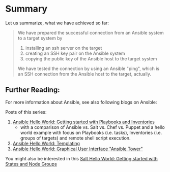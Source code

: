 # Summary

Let us summarize, what we have achieved so far:
> We have prepared the successful connection from an Ansible system to a target system by
> 1. installing an ssh server on the target
> 2. creating an SSH key pair on the Ansible system
> 3. copying the public key of the Ansible host to the target system
>
> We have tested the connection by using an Ansible "ping", which is an SSH connection from the Ansible host to the target, actually.

## Further Reading:

For more information about Ansible, see also following blogs on Ansible:

Posts of this series:

  1. [Ansible Hello World: Getting started with Playbooks and Inventories](https://oliverveits.wordpress.com/2015/11/09/it-automation-a-hello-world-example-using-ansible-on-docker/ "Ansible Hello World part 1")
      - with a comparison of Ansible vs. Salt vs. Chef vs. Puppet and a hello world example with focus on Playbooks (i.e. tasks), Inventories (i.e. groups of targets) and remote shell script execution.
  2. [Ansible Hello World: Templating](https://oliverveits.wordpress.com/2015/11/20/it-automation-part-ii-ansible-hello-world-for-templating/ "Ansible Hello World part 2")
  3. [Ansible Hello World: Graphical User Interface "Ansible Tower"](https://oliverveits.wordpress.com/2016/06/14/it-automation-part-iv-ansible-tower-hello-world-example/ "Ansible Hello World part 3")

You might also be interested in this [Salt Hello World: Getting started with States and Node Groups](https://oliverveits.wordpress.com/2015/12/04/it-automation-part-iii-saltstack-hello-world-example/ "Salt Hello World")
